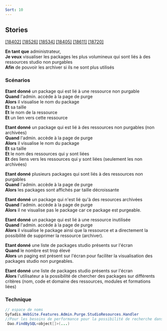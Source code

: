 ```yaml
---
Sort: 10
---
```

## Stories 
[[18402]](https://redmine.condate.com/issues/18402)
[[18526]](https://redmine.condate.com/issues/18526)
[[18534]](https://redmine.condate.com/issues/18534)
[[18405]](https://redmine.condate.com/issues/18405)
[[18611]](https://redmine.condate.com/issues/18611)
[[18720]](https://redmine.condate.com/issues/18720)

**En tant que** administrateur,<br>
**Je veux** visualiser les packages les plus volumineux qui sont liés à des ressources studio non purgables<br>
**Afin** de pouvoir les archiver si ils ne sont plus utilisés<br>

### Scénarios


**Etant donné** un package qui est lié à une ressource non purgable<br>
**Quand** l'admin. accède à la page de purge<br>
**Alors** il visualise le nom du package<br>
**Et** sa taille<br>
**Et** le nom de la ressource<br>
**Et** un lien vers cette ressource<br>

**Etant donné** un package qui est lié à des ressources non purgables (non archivées)<br>
**Quand** l'admin. accède à la page de purge<br>
**Alors** il visualise le nom du package<br>
**Et** sa taille<br>
**Et** le nom des ressources qui y sont liées <br>
**Et** des liens vers les ressources qui y sont liées (seulement les non archivées)<br>

**Etant donné** plusieurs packages qui sont liés à des ressources non purgables<br>
**Quand** l'admin. accède à la page de purge<br>
**Alors** les packages sont affichés par taille décroissante<br>

**Etant donné** un package qui n'est lié qu'à des resources archivées<br>
**Quand** l'admin. accède à la page de purge<br>
**Alors** il ne visualise pas le package car ce package est purgeable.<br>

**Etant donné** un package qui est lié à une ressource inutilisée <br>
**Quand** l'admin. accède à la page de purge<br>
**Alors** il visualise le package ainsi que la ressource et a directement la possibilité de supprimer la ressource (archiver).<br>

**Etant donné** une liste de packages studio présents sur l'écran<br>
**Quand** le nombre est trop élevé<br>
**Alors** un paging est présent sur l'écran pour faciliter la visualisation des packages studio non purgeables.<br>

**Etant donné** une liste de packages studio présents sur l'écran<br>
**Alors** l'utilisateur a la possibilité de chercher des packages sur différents critères (nom, code et domaine des ressources, modules et formations liées)<br>


### Technique

```java
// espace de noms
Syfadis.WebSite.Features.Admin.Purge.StudioResources.Handler
//Pour les besoins de performance pour la possibilité de recherche dans cette fonctionnalité, l'utilisation d'une requête SQL a été choisie:
 Dao.FindBySQL<object[]>(...)

 
```